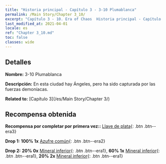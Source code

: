 ```yaml
---
title: "Historia principal - Capítulo 3 - 3-10 Plumablanca"
permalink: /Main Story/Chapter 3_10/
excerpt: "Capítulo 3 - 10. Era of Chaos  Historia principal - Capítulo 3_10. 3-10 Plumablanca"
last_modified_at: 2021-04-01
locale: es
ref: "Chapter 3_10.md"
toc: false
classes: wide
---
```


## Detalles

 **Nombre:** 3-10 Plumablanca

 **Descripción:** En esta ciudad hay Ángeles, pero ha sido capturada por las fuerzas demoníacas.

 **Related to:** [Capítulo 3](/es/Main Story/Chapter 3/)

## Recompensa obtenida

 **Recompensa por completar por primera vez::** [Llave de plata](/es/Items/con_693/){: .btn .btn--era3}

 **Drop 1:** **100% 1x** [Azufre común](/es/Items/mat_9/){: .btn .btn--era2}

 **Drop 2:** **20% 0x** [Mineral inferior](/es/Items/mat_1/){: .btn .btn--era1}, **60% 1x** [Mineral inferior](/es/Items/mat_1/){: .btn .btn--era1}, **20% 2x** [Mineral inferior](/es/Items/mat_1/){: .btn .btn--era1}

